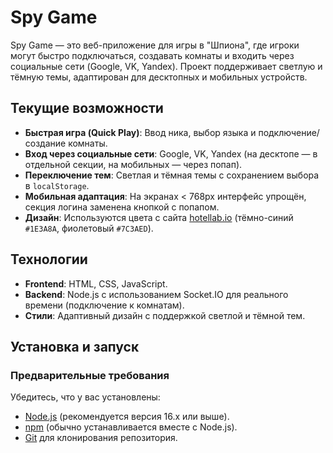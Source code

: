 # Spy Game

Spy Game — это веб-приложение для игры в "Шпиона", где игроки могут быстро подключаться, создавать комнаты и входить через социальные сети (Google, VK, Yandex). Проект поддерживает светлую и тёмную темы, адаптирован для десктопных и мобильных устройств.

## Текущие возможности
- **Быстрая игра (Quick Play)**: Ввод ника, выбор языка и подключение/создание комнаты.
- **Вход через социальные сети**: Google, VK, Yandex (на десктопе — в отдельной секции, на мобильных — через попап).
- **Переключение тем**: Светлая и тёмная темы с сохранением выбора в `localStorage`.
- **Мобильная адаптация**: На экранах < 768px интерфейс упрощён, секция логина заменена кнопкой с попапом.
- **Дизайн**: Используются цвета с сайта [hotellab.io](https://hotellab.io/) (тёмно-синий `#1E3A8A`, фиолетовый `#7C3AED`).

## Технологии
- **Frontend**: HTML, CSS, JavaScript.
- **Backend**: Node.js с использованием Socket.IO для реального времени (подключение к комнатам).
- **Стили**: Адаптивный дизайн с поддержкой светлой и тёмной тем.

## Установка и запуск

### Предварительные требования
Убедитесь, что у вас установлены:
- [Node.js](https://nodejs.org/) (рекомендуется версия 16.x или выше).
- [npm](https://www.npmjs.com/) (обычно устанавливается вместе с Node.js).
- [Git](https://git-scm.com/) для клонирования репозитория.
